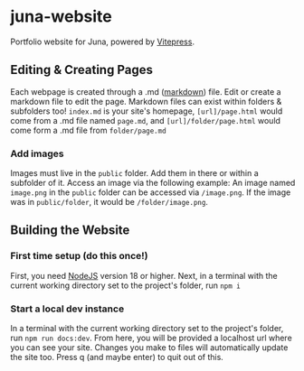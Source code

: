 # juna-website

Portfolio website for Juna, powered by [Vitepress](https://vitepress.dev/).

## Editing & Creating Pages

Each webpage is created through a .md ([markdown](https://github.com/adam-p/markdown-here/wiki/markdown-cheatsheet)) file. Edit or create a markdown file to edit the page. Markdown files can exist within folders & subfolders too! `index.md` is your site's homepage, `[url]/page.html` would come from a .md file named `page.md`, and `[url]/folder/page.html` would come form a .md file from `folder/page.md`

### Add images

Images must live in the `public` folder. Add them in there or within a subfolder of it. Access an image via the following example: An image named `image.png` in the `public` folder can be accessed via `/image.png`. If the image was in `public/folder`, it would be `/folder/image.png`.

## Building the Website

### First time setup (do this once!)
First, you need [NodeJS](https://nodejs.org/) version 18 or higher.
Next, in a terminal with the current working directory set to the project's folder, run `npm i`

### Start a local dev instance
In a terminal with the current working directory set to the project's folder, run `npm run docs:dev`. From here, you will be provided a localhost url where you can see your site. Changes you make to files will automatically update the site too. Press q (and maybe enter) to quit out of this.